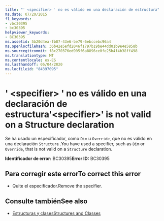 ```yaml
---
title: "' <specifier> ' no es válido en una declaración de estructura"
ms.date: 07/20/2015
f1_keywords:
- vbc30395
- bc30395
helpviewer_keywords:
- BC30395
ms.assetid: 5b20d4ea-fb87-43e6-be79-6ebccebc96a4
ms.openlocfilehash: 36b42e5efd2046f1797b19be44dd01b9e4e5858b
ms.sourcegitcommit: f8c270376ed905f6a8896ce0fe25b4f4b38ff498
ms.translationtype: MT
ms.contentlocale: es-ES
ms.lasthandoff: 06/04/2020
ms.locfileid: "84397095"
---
```

# <a name="specifier-is-not-valid-on-a-structure-declaration"></a><span data-ttu-id="915d5-102">' \<specifier> ' no es válido en una declaración de estructura</span><span class="sxs-lookup"><span data-stu-id="915d5-102">'\<specifier>' is not valid on a Structure declaration</span></span>
<span data-ttu-id="915d5-103">Se ha usado un especificador, como `Dim` u `Override`, que no es válido en una declaración `Structure` .</span><span class="sxs-lookup"><span data-stu-id="915d5-103">You have used a specifier, such as `Dim` or `Override`, that is not valid on a `Structure` declaration.</span></span>  
  
 <span data-ttu-id="915d5-104">**Identificador de error:** BC30395</span><span class="sxs-lookup"><span data-stu-id="915d5-104">**Error ID:** BC30395</span></span>  
  
## <a name="to-correct-this-error"></a><span data-ttu-id="915d5-105">Para corregir este error</span><span class="sxs-lookup"><span data-stu-id="915d5-105">To correct this error</span></span>  
  
- <span data-ttu-id="915d5-106">Quite el especificador.</span><span class="sxs-lookup"><span data-stu-id="915d5-106">Remove the specifier.</span></span>  
  
## <a name="see-also"></a><span data-ttu-id="915d5-107">Consulte también</span><span class="sxs-lookup"><span data-stu-id="915d5-107">See also</span></span>

- [<span data-ttu-id="915d5-108">Estructuras y clases</span><span class="sxs-lookup"><span data-stu-id="915d5-108">Structures and Classes</span></span>](../programming-guide/language-features/data-types/structures-and-classes.md)
